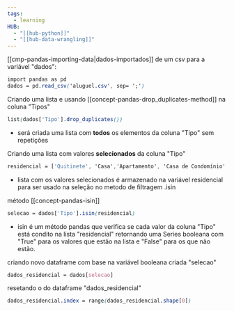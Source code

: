 ```yaml
---
tags:
  - learning
HUB:
  - "[[hub-python]]"
  - "[[hub-data-wrangling]]"
---
```

 

[[cmp-pandas-importing-data|dados-importados]] de um csv para a variável "dados":
```css
import pandas as pd
dados = pd.read_csv('aluguel.csv', sep= ';')
```

Criando uma lista  e usando [[concept-pandas-drop_duplicates-method]] na coluna "Tipos"
```css
list(dados['Tipo'].drop_duplicates())
```
- será criada uma lista com **todos** os elementos da coluna "Tipo" sem repetições

Criando uma lista com valores **selecionados** da coluna "Tipo"
```css
residencial = ['Quitinete', 'Casa','Apartamento', 'Casa de Condomínio', 'Casa de Vila']
```
- lista com os valores selecionados é armazenado na variável residencial para ser usado na seleção no metodo de filtragem .isin

método [[concept-pandas-isin]]
```css
selecao = dados['Tipo'].isin(residencial)
```
- isin é um método pandas que verifica se cada valor da coluna "Tipo" está condito na lista "residencial" retornando uma Series booleana com "True" para os valores que estão na lista e "False" para os que não estão.

criando novo dataframe com base na variável booleana criada "selecao"
```css
dados_residencial = dados[selecao]
```

resetando o do dataframe "dados_residencial"
```css
dados_residencial.index = range(dados_residencial.shape[0])
```



